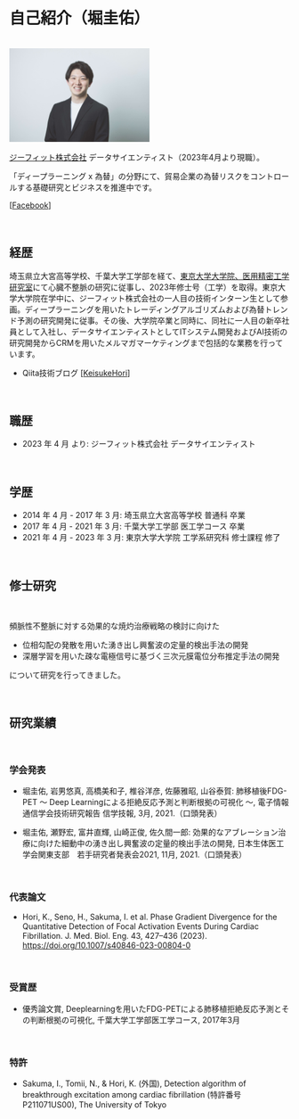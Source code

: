 # 自己紹介（堀圭佑）

<br>

<img src="img/KeisukeHori.jpeg" alt="堀圭佑_自己紹介" title="堀圭佑_自己紹介" width=50%>

<br>

[ジーフィット株式会社](https://gfit.co.jp) データサイエンティスト（2023年4月より現職）。

「ディープラーニング x 為替」の分野にて、貿易企業の為替リスクをコントロールする基礎研究とビジネスを推進中です。

[[Facebook](https://www.facebook.com/profile.php?id=100093887304621)]

<br>

## 経歴

埼玉県立大宮高等学校、千葉大学工学部を経て、[東京大学大学院、医用精密工学研究室](http://www.bmpe.t.u-tokyo.ac.jp/)にて心臓不整脈の研究に従事し、2023年修士号（工学）を取得。東京大学大学院在学中に、ジーフィット株式会社の一人目の技術インターン生として参画。ディープラーニングを用いたトレーディングアルゴリズムおよび為替トレンド予測の研究開発に従事。その後、大学院卒業と同時に、同社に一人目の新卒社員として入社し、データサイエンティストとしてITシステム開発およびAI技術の研究開発からCRMを用いたメルマガマーケティングまで包括的な業務を行っています。

- Qiita技術ブログ [[KeisukeHori](https://qiita.com/Keisuke_Hori)]

<br>

## 職歴

- 2023 年 4 月 より: ジーフィット株式会社 データサイエンティスト

<br>

## 学歴

- 2014 年 4 月 - 2017 年 3 月: 埼玉県立大宮高等学校 普通科 卒業
- 2017 年 4 月 - 2021 年 3 月: 千葉大学工学部 医工学コース 卒業
- 2021 年 4 月 - 2023 年 3 月: 東京大学大学院 工学系研究科 修士課程 修了

<br>

## 修士研究

<br>

頻脈性不整脈に対する効果的な焼灼治療戦略の検討に向けた

- 位相勾配の発散を用いた湧き出し興奮波の定量的検出手法の開発
- 深層学習を用いた疎な電極信号に基づく三次元膜電位分布推定手法の開発

について研究を行ってきました。

<br>

## 研究業績

<br>

### 学会発表

- 堀圭佑, 岩男悠真, 高橋美和子, 椎谷洋彦, 佐藤雅昭, 山谷泰賀: 肺移植後FDG-PET ～ Deep Learningによる拒絶反応予測と判断根拠の可視化 ～, 電子情報通信学会技術研究報告 信学技報, 3月, 2021.（口頭発表）

- 堀圭佑, 瀬野宏, 富井直輝, 山崎正俊, 佐久間一郎: 効果的なアブレーション治療に向けた細動中の湧き出し興奮波の定量的検出手法の開発, 日本生体医工学会関東支部　若手研究者発表会2021, 11月, 2021.（口頭発表）

<br>

### 代表論文

- Hori, K., Seno, H., Sakuma, I. et al. Phase Gradient Divergence for the Quantitative Detection of Focal Activation Events During Cardiac Fibrillation. J. Med. Biol. Eng. 43, 427–436 (2023). https://doi.org/10.1007/s40846-023-00804-0

<br>

### 受賞歴

- 優秀論文賞, Deeplearningを⽤いたFDG-PETによる肺移植拒絶反応予測とその判断根拠の可視化, 千葉大学工学部医工学コース, 2017年3月

<br>

### 特許

- Sakuma, I., Tomii, N., & Hori, K. (外国), Detection algorithm of breakthrough excitation among cardiac fibrillation (特許番号P211071US00), The University of Tokyo